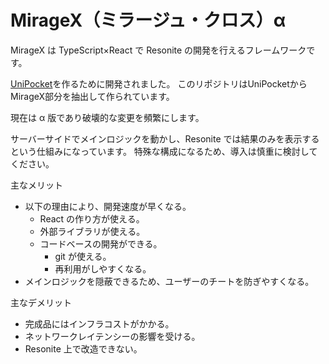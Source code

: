 # MirageX（ミラージュ・クロス）α

MirageX は TypeScript×React で Resonite の開発を行えるフレームワークです。

[UniPocket](https://about.uni-pocket.com/ja)を作るために開発されました。
このリポジトリはUniPocketからMirageX部分を抽出して作られています。

現在は α 版であり破壊的な変更を頻繁にします。

サーバーサイドでメインロジックを動かし、Resonite では結果のみを表示するという仕組みになっています。
特殊な構成になるため、導入は慎重に検討してください。

主なメリット

- 以下の理由により、開発速度が早くなる。
  - React の作り方が使える。
  - 外部ライブラリが使える。
  - コードベースの開発ができる。
    - git が使える。
    - 再利用がしやすくなる。
- メインロジックを隠蔽できるため、ユーザーのチートを防ぎやすくなる。

主なデメリット

- 完成品にはインフラコストがかかる。
- ネットワークレイテンシーの影響を受ける。
- Resonite 上で改造できない。
